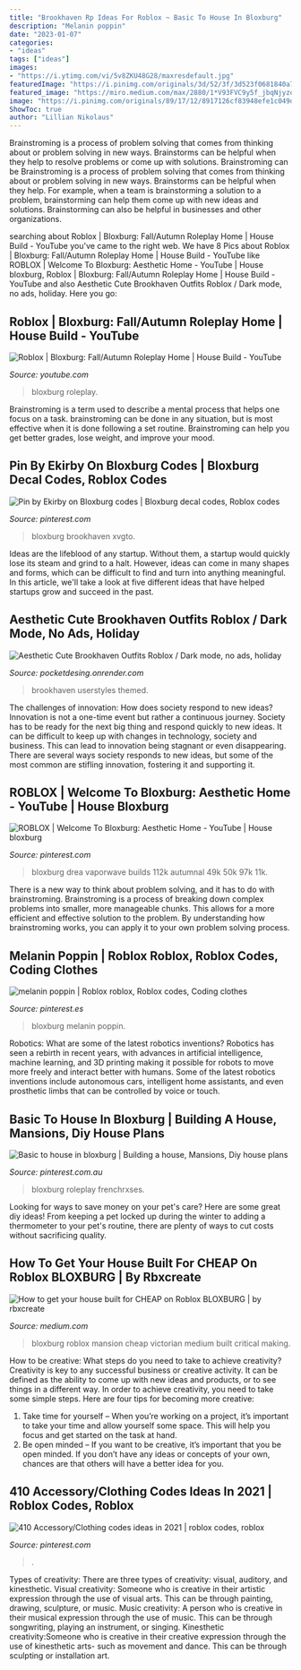 ```yaml
---
title: "Brookhaven Rp Ideas For Roblox ~ Basic To House In Bloxburg"
description: "Melanin poppin"
date: "2023-01-07"
categories:
- "ideas"
tags: ["ideas"]
images:
- "https://i.ytimg.com/vi/5v8ZKU48G28/maxresdefault.jpg"
featuredImage: "https://i.pinimg.com/originals/3d/52/3f/3d523f0681840a772f968ccdeeb3221e.jpg"
featured_image: "https://miro.medium.com/max/2880/1*V93FVC9y5f_jbqNjyzoAXA.png"
image: "https://i.pinimg.com/originals/89/17/12/8917126cf83948efe1c049d8cc1dffea.png"
ShowToc: true
author: "Lillian Nikolaus"
---
```



Brainstroming is a process of problem solving that comes from thinking about or problem solving in new ways. Brainstorms can be helpful when they help to resolve problems or come up with solutions. Brainstroming can be
Brainstroming is a process of problem solving that comes from thinking about or problem solving in new ways. Brainstorms can be helpful when they help. For example, when a team is brainstorming a solution to a problem, brainstorming can help them come up with new ideas and solutions. Brainstorming can also be helpful in businesses and other organizations.

	

		
searching about Roblox | Bloxburg: Fall/Autumn Roleplay Home | House Build - YouTube you've came to the right web. We have 8 Pics about Roblox | Bloxburg: Fall/Autumn Roleplay Home | House Build - YouTube like ROBLOX | Welcome To Bloxburg: Aesthetic Home - YouTube | House bloxburg, Roblox | Bloxburg: Fall/Autumn Roleplay Home | House Build - YouTube and also Aesthetic Cute Brookhaven Outfits Roblox / Dark mode, no ads, holiday. Here you go:
		
    
## Roblox | Bloxburg: Fall/Autumn Roleplay Home | House Build - YouTube

<img loading=lazy src="https://i.ytimg.com/vi/5v8ZKU48G28/maxresdefault.jpg" onerror="this.onerror=null;this.src='https://tse2.mm.bing.net/th?id=OIP.SpGz3X6EJP4dm22_TiVlxQHaEK&amp;pid=15.1';" alt="Roblox | Bloxburg: Fall/Autumn Roleplay Home | House Build - YouTube">

_Source: youtube.com_

>bloxburg roleplay. 

	

Brainstroming is a term used to describe a mental process that helps one focus on a task. brainstroming can be done in any situation, but is most effective when it is done following a set routine. Brainstroming can help you get better grades, lose weight, and improve your mood.

    
## Pin By Ekirby On Bloxburg Codes | Bloxburg Decal Codes, Roblox Codes

<img loading=lazy src="https://i.pinimg.com/736x/8b/54/d8/8b54d89c3002828319db6e134ff773e4.jpg" onerror="this.onerror=null;this.src='https://tse2.mm.bing.net/th?id=OIP.XKB8uHcty3MT8OkiUgHf1QHaHo&amp;pid=15.1';" alt="Pin by Ekirby on Bloxburg codes | Bloxburg decal codes, Roblox codes">

_Source: pinterest.com_

>bloxburg brookhaven xvgto. 

	

Ideas are the lifeblood of any startup. Without them, a startup would quickly lose its steam and grind to a halt. However, ideas can come in many shapes and forms, which can be difficult to find and turn into anything meaningful. In this article, we'll take a look at five different ideas that have helped startups grow and succeed in the past.

    
## Aesthetic Cute Brookhaven Outfits Roblox / Dark Mode, No Ads, Holiday

<img loading=lazy src="https://i.ytimg.com/vi/ATuC62WjA64/hqdefault.jpg" onerror="this.onerror=null;this.src='https://tse2.mm.bing.net/th?id=OIP.mW7rkvjUsHg6V4mfiuQVPAHaFj&amp;pid=15.1';" alt="Aesthetic Cute Brookhaven Outfits Roblox / Dark mode, no ads, holiday">

_Source: pocketdesing.onrender.com_

>brookhaven userstyles themed. 

	

The challenges of innovation: How does society respond to new ideas?
Innovation is not a one-time event but rather a continuous journey. Society has to be ready for the next big thing and respond quickly to new ideas. It can be difficult to keep up with changes in technology, society and business. This can lead to innovation being stagnant or even disappearing. There are several ways society responds to new ideas, but some of the most common are stifling innovation, fostering it and supporting it.

    
## ROBLOX | Welcome To Bloxburg: Aesthetic Home - YouTube | House Bloxburg

<img loading=lazy src="https://i.pinimg.com/originals/3d/52/3f/3d523f0681840a772f968ccdeeb3221e.jpg" onerror="this.onerror=null;this.src='https://tse3.mm.bing.net/th?id=OIP.cQ--19jagW6uC5MlTBQKpgHaEK&amp;pid=15.1';" alt="ROBLOX | Welcome To Bloxburg: Aesthetic Home - YouTube | House bloxburg">

_Source: pinterest.com_

>bloxburg drea vaporwave builds 112k autumnal 49k 50k 97k 11k. 

	

There is a new way to think about problem solving, and it has to do with brainstroming. Brainstroming is a process of breaking down complex problems into smaller, more manageable chunks. This allows for a more efficient and effective solution to the problem. By understanding how brainstroming works, you can apply it to your own problem solving process.

    
## Melanin Poppin | Roblox Roblox, Roblox Codes, Coding Clothes

<img loading=lazy src="https://i.pinimg.com/originals/89/17/12/8917126cf83948efe1c049d8cc1dffea.png" onerror="this.onerror=null;this.src='https://tse3.mm.bing.net/th?id=OIP.FNmxTz7eJPnp-NiHrz4uRAHaHa&amp;pid=15.1';" alt="melanin poppin | Roblox roblox, Roblox codes, Coding clothes">

_Source: pinterest.es_

>bloxburg melanin poppin. 

	

Robotics: What are some of the latest robotics inventions?
Robotics has seen a rebirth in recent years, with advances in artificial intelligence, machine learning, and 3D printing making it possible for robots to move more freely and interact better with humans. Some of the latest robotics inventions include autonomous cars, intelligent home assistants, and even prosthetic limbs that can be controlled by voice or touch.

    
## Basic To House In Bloxburg | Building A House, Mansions, Diy House Plans

<img loading=lazy src="https://i.pinimg.com/736x/69/48/16/694816713bc83d80cfae2c80632d78b6.jpg" onerror="this.onerror=null;this.src='https://tse2.mm.bing.net/th?id=OIP.bI0W3_4cf2MBivnPw4P3UwHaEK&amp;pid=15.1';" alt="Basic to house in bloxburg | Building a house, Mansions, Diy house plans">

_Source: pinterest.com.au_

>bloxburg roleplay frenchrxses. 

	

Looking for ways to save money on your pet's care? Here are some great diy ideas! From keeping a pet locked up during the winter to adding a thermometer to your pet's routine, there are plenty of ways to cut costs without sacrificing quality.

    
## How To Get Your House Built For CHEAP On Roblox BLOXBURG | By Rbxcreate

<img loading=lazy src="https://miro.medium.com/max/2880/1*V93FVC9y5f_jbqNjyzoAXA.png" onerror="this.onerror=null;this.src='https://tse4.mm.bing.net/th?id=OIP.D2kwuLWyGf31gkES9s68ywHaET&amp;pid=15.1';" alt="How to get your house built for CHEAP on Roblox BLOXBURG | by rbxcreate">

_Source: medium.com_

>bloxburg roblox mansion cheap victorian medium built critical making. 

	

How to be creative: What steps do you need to take to achieve creativity?
Creativity is key to any successful business or creative activity. It can be defined as the ability to come up with new ideas and products, or to see things in a different way. In order to achieve creativity, you need to take some simple steps. Here are four tips for becoming more creative: 
1) Take time for yourself – When you’re working on a project, it’s important to take your time and allow yourself some space. This will help you focus and get started on the task at hand. 
2) Be open minded – If you want to be creative, it’s important that you be open minded. If you don’t have any ideas or concepts of your own, chances are that others will have a better idea for you.

    
## 410 Accessory/Clothing Codes Ideas In 2021 | Roblox Codes, Roblox

<img loading=lazy src="https://i.pinimg.com/474x/b1/ed/29/b1ed29941939370ca7ac253b2bf493d6.jpg" onerror="this.onerror=null;this.src='https://tse2.mm.bing.net/th?id=OIP._Yo_VUPWBbSUBL5cU_7E-QAAAA&amp;pid=15.1';" alt="410 Accessory/Clothing codes ideas in 2021 | roblox codes, roblox">

_Source: pinterest.com_

>. 

	

Types of creativity: There are three types of creativity: visual, auditory, and kinesthetic.
Visual creativity: Someone who is creative in their artistic expression through the use of visual arts. This can be through painting, drawing, sculpture, or music. Music creativity: A person who is creative in their musical expression through the use of music. This can be through songwriting, playing an instrument, or singing. Kinesthetic creativity:Someone who is creative in their creative expression through the use of kinesthetic arts- such as movement and dance. This can be through sculpting or installation art.

